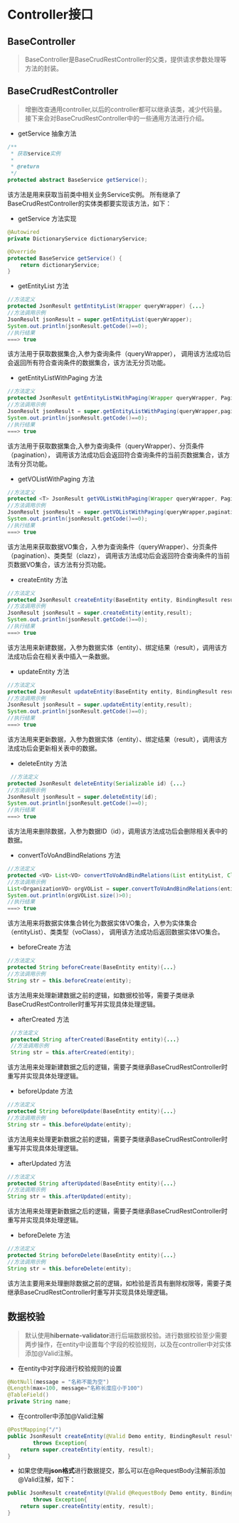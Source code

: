 # Controller接口

## BaseController

> BaseController是BaseCrudRestController的父类，提供请求参数处理等方法的封装。

## BaseCrudRestController

> 增删改查通用controller,以后的controller都可以继承该类，减少代码量。
接下来会对BaseCrudRestController中的一些通用方法进行介绍。

* getService 抽象方法
```java
/**
 * 获取service实例
 *
 * @return
 */
protected abstract BaseService getService();
```
该方法是用来获取当前类中相关业务Service实例。
所有继承了BaseCrudRestController的实体类都要实现该方法，如下：
* getService 方法实现
```java
@Autowired
private DictionaryService dictionaryService;

@Override
protected BaseService getService() {
    return dictionaryService;
}
```

* getEntityList 方法
```java
//方法定义
protected JsonResult getEntityList(Wrapper queryWrapper) {...}
//方法调用示例
JsonResult jsonResult = super.getEntityList(queryWrapper);
System.out.println(jsonResult.getCode()==0);
//执行结果
===> true
```
该方法用于获取数据集合,入参为查询条件（queryWrapper），
调用该方法成功后会返回所有符合查询条件的数据集合，该方法无分页功能。

* getEntityListWithPaging 方法
```java
//方法定义
protected JsonResult getEntityListWithPaging(Wrapper queryWrapper, Pagination pagination) {...}
//方法调用示例
JsonResult jsonResult = super.getEntityListWithPaging(queryWrapper,pagination);
System.out.println(jsonResult.getCode()==0);
//执行结果
===> true
```
该方法用于获取数据集合,入参为查询条件（queryWrapper）、分页条件（pagination），
调用该方法成功后会返回符合查询条件的当前页数据集合，该方法有分页功能。

* getVOListWithPaging 方法
```java
//方法定义
protected <T> JsonResult getVOListWithPaging(Wrapper queryWrapper, Pagination pagination, Class<T> clazz) {...}
//方法调用示例
JsonResult jsonResult = super.getVOListWithPaging(queryWrapper,pagination,Organization.class);
System.out.println(jsonResult.getCode()==0);
//执行结果
===> true
```
该方法用来获取数据VO集合，入参为查询条件（queryWrapper）、分页条件（pagination）、类类型（clazz），
调用该方法成功后会返回符合查询条件的当前页数据VO集合，该方法有分页功能。

* createEntity 方法
```java
//方法定义
protected JsonResult createEntity(BaseEntity entity, BindingResult result) {...}
//方法调用示例
JsonResult jsonResult = super.createEntity(entity,result);
System.out.println(jsonResult.getCode()==0);
//执行结果
===> true
```
该方法用来新建数据，入参为数据实体（entity）、绑定结果（result），调用该方法成功后会在相关表中插入一条数据。

* updateEntity 方法
```java
//方法定义
protected JsonResult updateEntity(BaseEntity entity, BindingResult result) {...}
//方法调用示例
JsonResult jsonResult = super.updateEntity(entity,result);
System.out.println(jsonResult.getCode()==0);
//执行结果
===> true
```
该方法用来更新数据，入参为数据实体（entity）、绑定结果（result），调用该方法成功后会更新相关表中的数据。

* deleteEntity 方法
```java
 //方法定义
protected JsonResult deleteEntity(Serializable id) {...}
//方法调用示例
JsonResult jsonResult = super.deleteEntity(id);
System.out.println(jsonResult.getCode()==0);
//执行结果
===> true
```
该方法用来删除数据，入参为数据ID（id），调用该方法成功后会删除相关表中的数据。

* convertToVoAndBindRelations 方法
```java
//方法定义
protected <VO> List<VO> convertToVoAndBindRelations(List entityList, Class<VO> voClass) {...}
//方法调用示例
List<OrganizationVO> orgVOList = super.convertToVoAndBindRelations(entityList, OrganizationVO.class);
System.out.println(orgVOList.size()>0);
//执行结果
===> true
```
该方法用来将数据实体集合转化为数据实体VO集合，入参为实体集合（entityList）、类类型（voClass），
调用该方法成功后返回数据实体VO集合。

* beforeCreate 方法
```java
//方法定义
protected String beforeCreate(BaseEntity entity){...}
//方法调用示例
String str = this.beforeCreate(entity);
```
该方法用来处理新建数据之前的逻辑，如数据校验等，需要子类继承BaseCrudRestController时重写并实现具体处理逻辑。

* afterCreated 方法
```java
 //方法定义
 protected String afterCreated(BaseEntity entity){...}
 //方法调用示例
 String str = this.afterCreated(entity);
```
该方法用来处理新建数据之后的逻辑，需要子类继承BaseCrudRestController时重写并实现具体处理逻辑。

* beforeUpdate 方法
```java
//方法定义
protected String beforeUpdate(BaseEntity entity){...}
//方法调用示例
String str = this.beforeUpdate(entity);
```
该方法用来处理更新数据之前的逻辑，需要子类继承BaseCrudRestController时重写并实现具体处理逻辑。

* afterUpdated 方法
```java
//方法定义
protected String afterUpdated(BaseEntity entity){...}
//方法调用示例
String str = this.afterUpdated(entity);
```
该方法用来处理更新数据之后的逻辑，需要子类继承BaseCrudRestController时重写并实现具体处理逻辑。

* beforeDelete 方法
```java
//方法定义
protected String beforeDelete(BaseEntity entity){...}
//方法调用示例
String str = this.beforeDelete(entity);
```
该方法主要用来处理删除数据之前的逻辑，如检验是否具有删除权限等，需要子类继承BaseCrudRestController时重写并实现具体处理逻辑。

## 数据校验

> 默认使用**hibernate-validator**进行后端数据校验。进行数据校验至少需要两步操作，在entity中设置每个字段的校验规则，以及在controller中对实体添加@Valid注解。

* 在entity中对字段进行校验规则的设置

```java
@NotNull(message = "名称不能为空")
@Length(max=100, message="名称长度应小于100")
@TableField()
private String name;
```

* 在controller中添加@Valid注解

```java
@PostMapping("/")
public JsonResult createEntity(@Valid Demo entity, BindingResult result)
        throws Exception{
    return super.createEntity(entity, result);
}
```

* 如果您使用**json格式**进行数据提交，那么可以在@RequestBody注解前添加@Valid注解，如下：
```java
public JsonResult createEntity(@Valid @RequestBody Demo entity, BindingResult result)
        throws Exception{
    return super.createEntity(entity, result);
}
```

